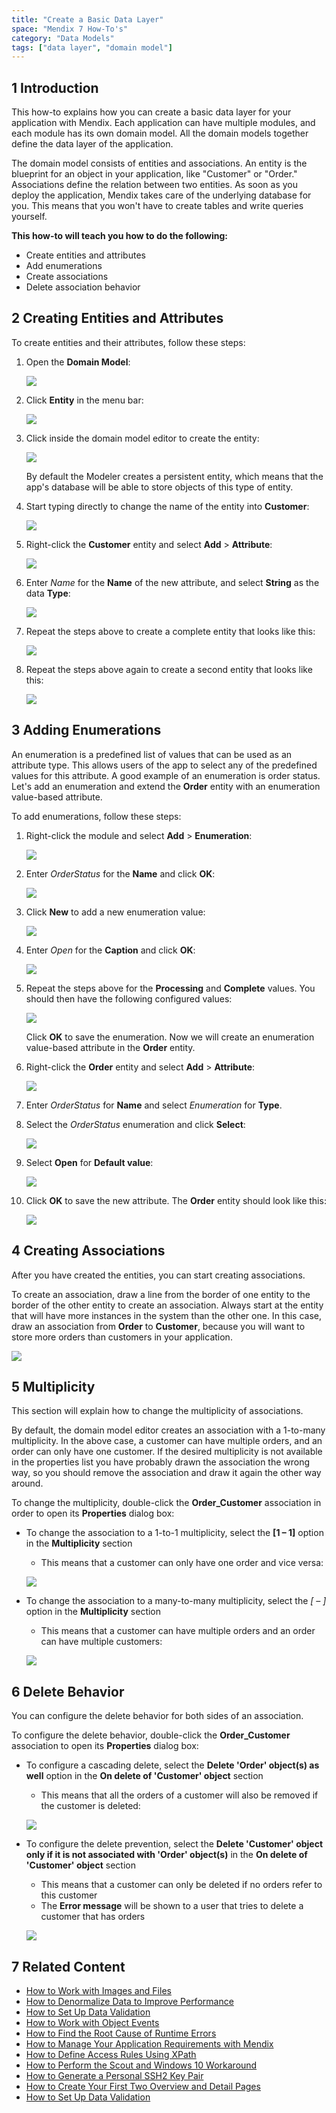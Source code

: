 ```yaml
---
title: "Create a Basic Data Layer"
space: "Mendix 7 How-To's"
category: "Data Models"
tags: ["data layer", "domain model"]
---
```


## 1 Introduction

This how-to explains how you can create a basic data layer for your application with Mendix. Each application can have multiple modules, and each module has its own domain model. All the domain models together define the data layer of the application. 

The domain model consists of entities and associations. An entity is the blueprint for an object in your application, like "Customer" or "Order." Associations define the relation between two entities. As soon as you deploy the application, Mendix takes care of the underlying database for you. This means that you won't have to create tables and write queries yourself.

**This how-to will teach you how to do the following:**

* Create entities and attributes
* Add enumerations
* Create associations
* Delete association behavior

## 2 Creating Entities and Attributes

To create entities and their attributes, follow these steps:

1. Open the **Domain Model**:

    ![](attachments/18448745/18582192.png)

2. Click **Entity** in the menu bar:

    ![](attachments/18448745/18582191.png) 

3. Click inside the domain model editor to create the entity:

    ![](attachments/18448745/18582190.png) 

    By default the Modeler creates a persistent entity, which means that the app's database will be able to store objects of this type of entity.
4. Start typing directly to change the name of the entity into **Customer**:

    ![](attachments/18448745/18582189.png)

5. Right-click the **Customer** entity and select **Add** > **Attribute**:

    ![](attachments/18448745/18582188.png)

6. Enter *Name* for the **Name** of the new attribute, and select **String** as the data **Type**:

    ![](attachments/18448745/18582186.png)

7. Repeat the steps above to create a complete entity that looks like this:

    ![](attachments/18448745/18582185.png)

9. Repeat the steps above again to create a second entity that looks like this:

    ![](attachments/18448745/18582184.png)

## 3 Adding Enumerations

An enumeration is a predefined list of values that can be used as an attribute type. This allows users of the app to select any of the predefined values for this attribute. A good example of an enumeration is order status. Let's add an enumeration and extend the **Order** entity with an enumeration value-based attribute.

To add enumerations, follow these steps:

1. Right-click the module and select **Add** > **Enumeration**:

    ![](attachments/18448745/18582182.png)

2. Enter *OrderStatus* for the **Name** and click **OK**:

    ![](attachments/18448745/18582202.png)

3. Click **New** to add a new enumeration value:

    ![](attachments/18448745/18582181.png)

4. Enter _Open_ for the **Caption** and click **OK**:

    ![](attachments/18448745/18582180.png)

5. Repeat the steps above for the **Processing** and **Complete** values. You should then have the following configured values:

    ![](attachments/18448745/18582179.png)

    Click **OK** to save the enumeration. Now we will create an enumeration value-based attribute in the **Order** entity.
6. Right-click the **Order** entity and select **Add** > **Attribute**:

    ![](attachments/18448745/18582178.png)

7. Enter *OrderStatus* for **Name** and select *Enumeration* for **Type**.
8. Select the *OrderStatus* enumeration and click **Select**:

    ![](attachments/18448745/18582177.png)

9. Select **Open** for **Default value**:

    ![](attachments/18448745/18582197.png)

10. Click **OK** to save the new attribute. The **Order** entity should look like this:

    ![](attachments/18448745/18582176.png)

## 4 Creating Associations

After you have created the entities, you can start creating associations.

To create an association, draw a line from the border of one entity to the border of the other entity to create an association. Always start at the entity that will have more instances in the system than the other one. In this case, draw an association from **Order** to **Customer**, because you will want to store more orders than customers in your application.

![](attachments/18448745/18582175.png)

## 5 Multiplicity

This section will explain how to change the multiplicity of associations. 

By default, the domain model editor creates an association with a 1-to-many multiplicity. In the above case, a customer can have multiple orders, and an order can only have one customer. If the desired multiplicity is not available in the properties list you have probably drawn the association the wrong way, so you should remove the association and draw it again the other way around.

To change the multiplicity, double-click the **Order_Customer** association in order to open its **Properties** dialog box:

* To change the association to a 1-to-1 multiplicity, select the **[1 – 1]** option in the **Multiplicity** section
    * This means that a customer can only have one order and vice versa:

    ![](attachments/18448745/18582206.png)

* To change the association to a many-to-many multiplicity, select the **[* – *]** option in the **Multiplicity** section

    * This means that a customer can have multiple orders and an order can have multiple customers:

    ![](attachments/18448745/18582205.png)

## 6 Delete Behavior

You can configure the delete behavior for both sides of an association.

To configure the delete behavior, double-click the **Order_Customer** association to open its **Properties** dialog box:

* To configure a cascading delete, select the **Delete 'Order' object(s) as well** option in the **On delete of 'Customer' object** section
    * This means that all the orders of a customer will also be removed if the customer is deleted:

    ![](attachments/18448745/18582209.png)

* To configure the delete prevention, select the **Delete 'Customer' object only if it is not associated with 'Order' object(s)** in the **On delete of 'Customer' object** section
    * This means that a customer can only be deleted if no orders refer to this customer
    * The **Error message** will be shown to a user that tries to delete a customer that has orders

    ![](attachments/18448745/18582208.png)

## 7 Related Content

* [How to Work with Images and Files](working-with-images-and-files)
* [How to Denormalize Data to Improve Performance](denormalize-data-to-improve-performance)
* [How to Set Up Data Validation](setting-up-data-validation)
* [How to Work with Object Events](working-with-object-events)
* [How to Find the Root Cause of Runtime Errors](finding-the-root-cause-of-runtime-errors)
* [How to Manage Your Application Requirements with Mendix](managing-your-application-requirements-with-mendix)
* [How to Define Access Rules Using XPath](define-access-rules-using-xpath)
* [How to Perform the Scout and Windows 10 Workaround](scout-and-windows-10-workaround)
* [How to Generate a Personal SSH2 Key Pair](generating-a-personal-ssh2-key-pair)
* [How to Create Your First Two Overview and Detail Pages](create-your-first-two-overview-and-detail-pages)
* [How to Set Up Data Validation](setting-up-data-validation)